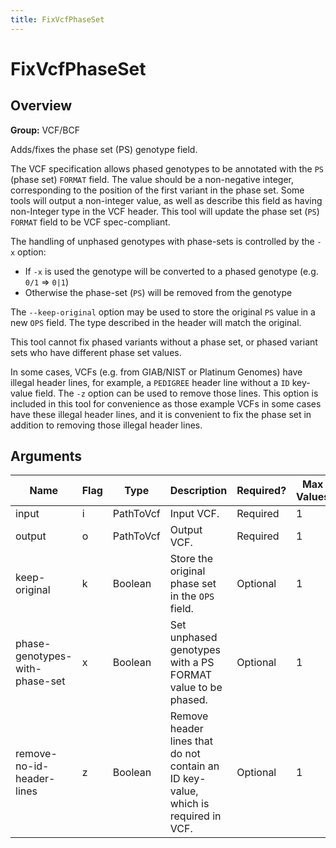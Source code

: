 ```yaml
---
title: FixVcfPhaseSet
---
```


# FixVcfPhaseSet

## Overview
**Group:** VCF/BCF

Adds/fixes the phase set (PS) genotype field.

The VCF specification allows phased genotypes to be annotated with the `PS` (phase set) `FORMAT` field.  The value
should be a non-negative integer, corresponding to the position of the first variant in the phase set.  Some tools
will output a non-integer value, as well as describe this field as having non-Integer type in the VCF header.  This
tool will update the phase set (`PS`) `FORMAT` field to be VCF spec-compliant.

The handling of unphased genotypes with phase-sets is controlled by the `-x` option:
- If `-x` is used the genotype will be converted to a phased genotype (e.g. `0/1` => `0|1`)
- Otherwise the phase-set (`PS`) will be removed from the genotype

The `--keep-original` option may be used to store the original `PS` value in a new `OPS` field.  The type
described in the header will match the original.

This tool cannot fix phased variants without a phase set, or phased variant sets who have different phase set
values.

In some cases, VCFs (e.g. from GIAB/NIST or Platinum Genomes) have illegal header lines, for example, a `PEDIGREE`
header line without a `ID` key-value field.  The `-z` option can be used to remove those lines.  This option is
included in this tool for convenience as those example VCFs in some cases have these illegal header lines, and it
is convenient to fix the phase set in addition to removing those illegal header lines.

## Arguments

|Name|Flag|Type|Description|Required?|Max Values|Default Value(s)|
|----|----|----|-----------|---------|----------|----------------|
|input|i|PathToVcf|Input VCF.|Required|1||
|output|o|PathToVcf|Output VCF.|Required|1||
|keep-original|k|Boolean|Store the original phase set in the `OPS` field.|Optional|1|false|
|phase-genotypes-with-phase-set|x|Boolean|Set unphased genotypes with a PS FORMAT value to be phased.|Optional|1|false|
|remove-no-id-header-lines|z|Boolean|Remove header lines that do not contain an ID key-value, which is required in VCF.|Optional|1|false|

